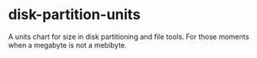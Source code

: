 # disk-partition-units
A units chart for size in disk partitioning and file tools. For those moments when a megabyte is not a mebibyte.
